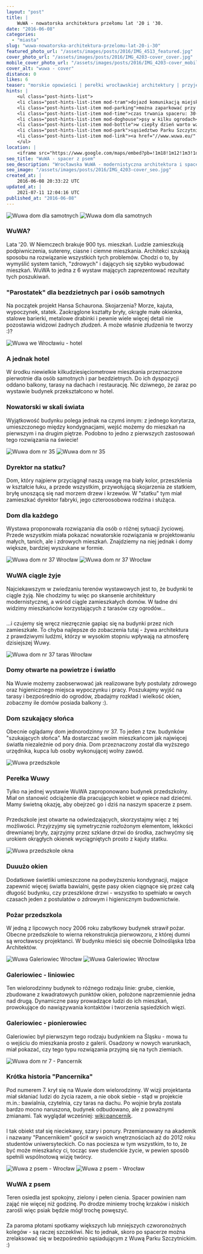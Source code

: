 ```yaml
---
layout: "post"
title: |
    WuWA - nowatorska architektura przełomu lat '20 i '30.
date: "2016-06-08"
categories:
  - "miasta"
slug: "wuwa-nowatorska-architektura-przelomu-lat-20-i-30"
featured_photo_url: "/assets/images/posts/2016/IMG_4513_featured.jpg"
cover_photo_url: "/assets/images/posts/2016/IMG_4203-cover_cover.jpg"
mobile_cover_photo_url: "/assets/images/posts/2016/IMG_4203-cover_mobile_cover.jpg"
cover_alt: "wuwa - cover"
distance: 0
likes: 6
teaser: "morskie opowieści | perełki wrocławskiej architektury | przyjemne sąsiedztwo Parku Szczytnickiego "
hints: |
    <ul class="post-hints-list">
    <li class="post-hints-list-item mod-tram">dojazd komunikacją miejską<br><a href="//jakdojade.pl?tn=WuWA&td=&tc=51.10782:17.08445&cid=2000" target="_blank">sprawdź na jakdojadę.pl</a></li>
    <li class="post-hints-list-item mod-parking">można zaparkować przy ulicy E. Dembowskiego</li>
    <li class="post-hints-list-item mod-time">czas trwania spaceru: 30-60min</li>
    <li class="post-hints-list-item mod-doghouse">psy w kilku ogrodach</li>
    <li class="post-hints-list-item mod-bottle">w ciepły dzień warto wziąć wodę dla psa</li>
    <li class="post-hints-list-item mod-park">sąsiedztwo Parku Szczytnickiego</li>
    <li class="post-hints-list-item mod-link"><a href="//www.wuwa.eu/" target="_blank">oficjalna strony Wuwy</a></li>
    </ul>
location: |
    <iframe src="https://www.google.com/maps/embed?pb=!1m18!1m12!1m3!1d7085.361745139324!2d17.081533257221842!3d51.10746996139176!2m3!1f0!2f0!3f0!3m2!1i1024!2i768!4f13.1!3m3!1m2!1s0x470fe821b426ff5d%3A0x72019b30d4c9ddc6!2sEdwarda+Dembowskiego+1%2C+51-668+Wroc%C5%82aw!5e0!3m2!1sen!2spl!4v1465751520232" allowfullscreen></iframe>
seo_title: "WuWA - spacer z psem"
seo_description: "Wrocławska WuWA - modernistyczna architektura i spacer z psem."
seo_image: "/assets/images/posts/2016/IMG_4203-cover_seo.jpg"
created_at: |
    2016-06-08 20:33:22 UTC
updated_at: |
    2021-07-11 12:04:16 UTC
published_at: "2016-06-08"
---
```


<section class="post-section">
  <div class="post-section-photo">
    <img alt="Wuwa dom dla samotnych" class="desktop" src="{{ '/assets/images/posts/2016/IMG_4503.jpg' | relative_url }}">
    <img alt="Wuwa dom dla samotnych" class="mobile" src="{{ '/assets/images/posts/2016/IMG_4503_cropped.jpg' | relative_url }}">
  </div>
  <div class="post-section-wrapper">
    <section class="post-section-content">
      <h1>WuWA?</h1>
      <p>
     Lata '20. W Niemczech brakuje 900 tys. mieszkań. Ludzie zamieszkują podpiwniczenia, sutereny, ciasne i ciemne mieszkania. Architekci szukają sposobu na rozwiązanie wszystkich tych problemów. Chodzi o to, by wymyślić system tanich, "zdrowych" i dających się szybko wybudować mieszkań. WuWA to jedna z 6 wystaw mających zaprezentować rezultaty tych poszukiwań. 
      </p>
    </section>
    <section class="post-section-content mod-human">
      <h1>"Parostatek" dla bezdzietnych par i osób samotnych</h1>
      <p>
       Na początek projekt Hansa Schaurona. Skojarzenia? Morze, kajuta, wypoczynek, statek. Zaokrąglone kształty bryły, okrągłe małe okienka, stalowe barierki, metalowe drabinki i pewnie wiele więcej detali nie pozostawia widzowi żadnych złudzeń. A może właśnie złudzenia te tworzy :)?
      </p>
    </section>
  </div>
</section>
<section class="post-section">
  <div class="post-section-photo">
    <img alt="Wuwa we Wrocławiu - hotel" src="{{ '/assets/images/posts/2016/IMG_4493.jpg' | relative_url }}">
  </div>
  <div class="post-section-wrapper">
    <section class="post-section-content mod-dog">
      <h1>A jednak hotel</h1>
      <p>
        W środku niewielkie kilkudziesięciometrowe mieszkania przeznaczone pierwotnie dla osób samotnych i par bezdzietnych. Do ich dyspozycji oddano balkony, tarasy na dachach i restaurację. Nic dziwnego, że zaraz po wystawie budynek przekształcono w hotel.
      </p>
    </section>
    <section class="post-section-content mod-human">
      <h1>Nowatorski w skali świata</h1>
      <p>
        Wyjątkowość budynku polega jednak na czymś innym: z jednego korytarza, umieszczonego między kondygnacjami, wejść możemy do mieszkań na pierwszym i na drugim piętrze. Podobno to jedno z pierwszych zastosowań tego rozwiązania na świecie! 
      </p>
    </section>
  </div>
</section>
<section class="post-section">
  <div class="post-section-photo">
    <img alt="Wuwa dom nr 35" class="desktop" src="{{ '/assets/images/posts/2016/IMG_4504-Edit.jpg' | relative_url }}">
    <img alt="Wuwa dom nr 35" class="mobile" src="{{ '/assets/images/posts/2016/IMG_4504-Edit_cropped.jpg' | relative_url }}">
  </div>
  <div class="post-section-wrapper">
    <section class="post-section-content mod-dog">
      <h1>Dyrektor na statku?</h1>
      <p>
       Dom, który najpierw przyciągnął naszą uwagę ma biały kolor, przeszklenia w kształcie łuku, a przede wszystkim, przywołującą skojarzenia ze statkiem, bryłę unoszącą się nad morzem drzew i krzewów. W "statku" tym miał zamieszkać dyrektor fabryki, jego czteroosobowa rodzina i służąca. 
      </p>
    </section>
    <section class="post-section-content mod-human">
      <h1>Dom dla każdego</h1>
      <p>
       Wystawa proponowała rozwiązania dla osób o różnej sytuacji życiowej.  Przede wszystkim miała pokazać nowatorskie rozwiązania w projektowaniu małych, tanich, ale i zdrowych mieszkań. Znajdziemy na niej jednak i domy większe, bardziej wyszukane w formie. 
      </p>
    </section>
  </div>
</section>
<section class="post-section">
  <div class="post-section-photo">
    <img alt="Wuwa dom nr 37 Wrocław" class="desktop" src="{{ '/assets/images/posts/2016/IMG_4506.jpg' | relative_url }}">
    <img alt="Wuwa dom nr 37 Wrocław"  class="mobile" src="{{ '/assets/images/posts/2016/IMG_4506_cropped.jpg' | relative_url }}">
  </div>
  <div class="post-section-wrapper">
    <section class="post-section-content mod-dog">
      <h1>WuWA ciągle żyje</h1>
      <p>
      Najciekawszym w zwiedzaniu terenów wystawowych jest to, że budynki te ciągle żyją. Nie chodzimy tu więc po skansenie architektury modernistycznej, a wśród ciągle zamieszkałych domów. W ładne dni widzimy mieszkańców korzystających z tarasów czy ogrodów...
      </p>
    </section>
    <section class="post-section-content mod-human">
      <h1></h1>
      <p>
     ...i czujemy się wręcz niezręcznie gapiąc się na budynki przez nich zamieszkałe. To chyba najlepsze do zobaczenia tutaj - żywa architektura z prawdziwymi ludźmi, którzy w wysokim stopniu wpływają na atmosferę dzisiejszej Wuwy.     
      </p>
    </section>
  </div>
</section>
<section class="post-section">
  <div class="post-section-photo">
    <img alt="Wuwa dom nr 37 taras Wrocław" src="{{ '/assets/images/posts/2016/IMG_4509.jpg' | relative_url }}">
  </div>
  <div class="post-section-wrapper">
    <section class="post-section-content mod-dog">
      <h1>Domy otwarte na powietrze i światło</h1>
      <p>
      Na Wuwie możemy zaobserwować jak realizowane były postulaty zdrowego oraz higienicznego miejsca wypoczynku i pracy. Poszukajmy wyjść na tarasy i bezpośrednio do ogrodów, zbadajmy rozkład i wielkość okien, zobaczmy ile domów posiada balkony :).   
      </p>
    </section>
    <section class="post-section-content mod-human">
      <h1>Dom szukający słońca</h1>
      <p>
      Obecnie oglądamy dom jednorodzinny nr 37. To jeden z tzw. budynków "szukających słońca". Ma dostarczać swoim mieszkańcom jak najwięcej światła niezależnie od pory dnia. Dom przeznaczony został dla wyższego urzędnika, kupca lub osoby wykonującej wolny zawód.   
      </p>
    </section>
  </div>
</section>
<section class="post-section">
  <div class="post-section-photo">
    <img alt="Wuwa przedszkole"  src="{{ '/assets/images/posts/2016/IMG_4532.jpg' | relative_url }}">
  </div>
  <div class="post-section-wrapper">
    <section class="post-section-content mod-dog">
      <h1>Perełka Wuwy</h1>
      <p>
        Tylko na jednej wystawie WuWA zaproponowano budynek przedszkolny. Miał on stanowić odciążenie dla pracujących kobiet w opiece nad dziećmi. Mamy świetną okazję, aby obejrzeć go i dziś na naszym spacerze z psem. 
      </p>
    </section>
    <section class="post-section-content mod-human">
      <h1></h1>
      <p>
        Przedszkole jest otwarte na odwiedzających, skorzystajmy więc z tej możliwości. Przyjrzyjmy się symetrycznie rozłożonym elementom, lekkości drewnianej bryły, zajrzyjmy przez szklane drzwi do środka, zachwyćmy się urokiem okrągłych okienek wyciągniętych prosto z kajuty statku.
      </p>
    </section>
  </div>
</section>
<section class="post-section">
  <div class="post-section-photo">
    <img alt="Wuwa przedszkole okna"  src="{{ '/assets/images/posts/2016/IMG_4528.jpg' | relative_url }}">
  </div>
  <div class="post-section-wrapper">
    <section class="post-section-content mod-dog">
      <h1> Duuużo okien</h1>
      <p>
      Dodatkowe świetliki umieszczone na podwyższeniu kondygnacji, mające zapewnić więcej światła bawialni, gęste pasy okien ciągnące się przez całą długość budynku, czy przeszklone drzwi - wszystko to spełniało w owych czasach jeden z postulatów o zdrowym i higienicznym budownictwie.
      </p>
    </section>
    <section class="post-section-content mod-human">
      <h1>Pożar przedszkola</h1>
      <p>
        W jedną z lipcowych nocy 2006 roku zabytkowy budynek strawił pożar. Obecne przedszkole to wierna rekonstrukcja pierwowzoru, z której dumni są wrocławscy projektanci. W budynku mieści się obecnie Dolnośląska Izba Architektów. 
      </p>
    </section>
  </div>
</section>
<section class="post-section">
  <div class="post-section-photo">
    <img alt="Wuwa Galeriowiec Wrocław"  class="desktop" src="{{ '/assets/images/posts/2016/IMG_4537.jpg' | relative_url }}">
    <img alt="Wuwa Galeriowiec Wrocław"  class="mobile" src="{{ '/assets/images/posts/2016/IMG_4537_cropped.jpg' | relative_url }}">
  </div>
  <div class="post-section-wrapper">
    <section class="post-section-content mod-dog">
      <h1>Galeriowiec - liniowiec</h1>
      <p>
        Ten wielorodzinny budynek to różnego rodzaju linie: grube, cienkie, zbudowane z kwadratowych punktów okien, położone naprzemiennie jedna nad drugą. Dynamiczne pasy prowadzące ludzi do ich mieszkań, prowokujące do nawiązywania kontaktów i tworzenia sąsiedzkich więzi.
      </p>
    </section>
    <section class="post-section-content mod-human">
      <h1>Galeriowiec - pionierowiec</h1>
      <p>
        Galeriowiec był pierwszym tego rodzaju budynkiem na Śląsku - mowa tu o wejściu do mieszkania prosto z galerii. Osadzony w nowych warunkach, miał pokazać, czy tego typu rozwiązania przyjmą się na tych ziemiach. 
      </p>
    </section>
  </div>
</section>
<section class="post-section mod-vertical">
  <div class="post-section-photo">
    <img alt="Wuwa dom nr 7 - Pancernik"  src="{{ '/assets/images/posts/2016/IMG_4541.jpg' | relative_url }}">
  </div>
  <div class="post-section-wrapper">
    <section class="post-section-content mod-dog">
      <h1>Krótka historia "Pancernika"</h1>
      <p>
        Pod numerem 7. krył się na Wuwie dom wielorodzinny. W wizji projektanta miał skłaniać ludzi do życia razem, a nie obok siebie - stąd w projekcie m.in.: bawialnia, czytelnia, czy taras na dachu. Po wojnie bryła została bardzo mocno naruszona, budynek odbudowano, ale z poważnymi zmianami. Tak wyglądał wcześniej:  <a target="_blank" href="//upload.wikimedia.org/wikipedia/commons/a/ae/Haus_Nr_7_NW.jpg" target="_blank">wiki:pancernik</a>.
      </p>
    </section>
    <section class="post-section-content mod-human">
      <h1></h1>
      <p>
        I tak obiekt stał się nieciekawy, szary i ponury. Przemianowany na akademik i nazwany "Pancernikiem" gościł w swoich wnętrznościach aż do 2012 roku studentów uniwersyteckich. Co nas pociesza w tym wszystkim, to to, że być może mieszkańcy ci, tocząc swe studenckie życie, w pewien sposób spełnili wspólnotową wizję twórcy.
      </p>
    </section>
  </div>
</section>
<section class="post-section">
  <div class="post-section-photo">
    <img alt="Wuwa z psem - Wrocław" class="desktop" src="{{ '/assets/images/posts/2016/IMG_4513.jpg' | relative_url }}">
    <img alt="Wuwa z psem - Wrocław" class="mobile" src="{{ '/assets/images/posts/2016/IMG_4513_cropped.jpg' | relative_url }}">
  </div>
  <div class="post-section-wrapper">
    <section class="post-section-content mod-dog">
      <h1>WuWA z psem</h1>
      <p>
        Teren osiedla jest spokojny, zielony i pełen cienia. Spacer powinien nam zająć nie więcej niż godzinę. Po drodze miniemy trochę krzaków i niskich zarośli więc psiak będzie mógł trochę powęszyć. 
      </p>
    </section>
    <section class="post-section-content mod-human">
      <h1></h1>
      <p>
        Za paroma płotami spotkamy większych lub mniejszych czworonożnych kolegów - są raczej szczekliwi. Nic to jednak, skoro po spacerze można zrelaksować się w bezpośrednio sąsiadującym z Wuwą Parku Szczytnickim. :)
      </p>
    </section>
  </div>
</section>
